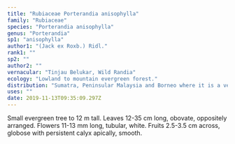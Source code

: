 ```yaml
---
title: "Rubiaceae Porterandia anisophylla"
family: "Rubiaceae"
species: "Porterandia anisophylla"
genus: "Porterandia"
sp1: "anisophylla"
author1: "(Jack ex Roxb.) Ridl."
rank1: ""
sp2: ""
author2: ""
vernacular: "Tinjau Belukar, Wild Randia"
ecology: "Lowland to mountain evergreen forest."
distribution: "Sumatra, Peninsular Malaysia and Borneo where it is a very common understory tree."
uses: ""
date: 2019-11-13T09:35:09.297Z
---
```

Small evergreen tree to 12 m tall. Leaves 12-35 cm long, obovate, oppositely arranged. Flowers 11-13 mm long, tubular, white. Fruits 2.5-3.5 cm across, globose with persistent calyx apically, smooth.